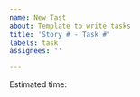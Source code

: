 ```yaml
---
name: New Tast
about: Template to write tasks
title: 'Story # - Task #'
labels: task
assignees: ''

---
```


Estimated time:
